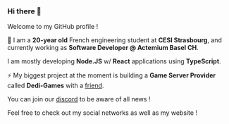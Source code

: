 ### Hi there 👋

Welcome to my GitHub profile !

🔭 I am a **20-year old** French engineering student at **CESI Strasbourg**, and currently working as **Software Developer @ Actemium Basel CH**.

I am mostly developing **Node.JS** w/ **React** applications using **TypeScript**.

⚡ My biggest project at the moment is building a **Game Server Provider** called **Dedi-Games** with a [friend](https://github.com/Madriax).

You can join our [discord](https://discord.gg/h9FNb3h) to be aware of all news !

Feel free to check out my social networks as well as my website !
